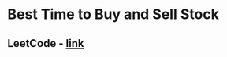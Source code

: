 # Best Time to Buy and Sell Stock
## LeetCode - [link](https://leetcode.com/problems/best-time-to-buy-and-sell-stock/)